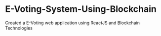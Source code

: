 # E-Voting-System-Using-Blockchain
Created a E-Voting web application using ReactJS and   Blockchain Technologies
